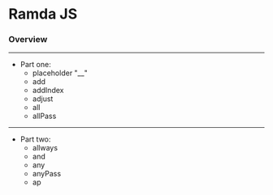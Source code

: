 # Ramda JS

### Overview

___

- Part one:
    - placeholder "__"
    - add
    - addIndex
    - adjust
    - all
    - allPass

___

- Part two:
    - allways
    - and
    - any
    - anyPass
    - ap